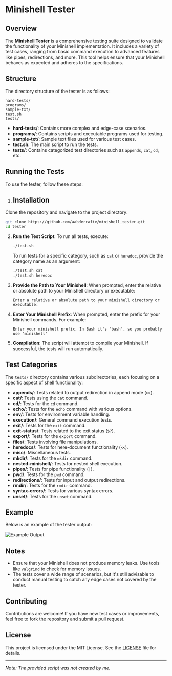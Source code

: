 
# Minishell Tester

## Overview

The **Minishell Tester** is a comprehensive testing suite designed to validate the functionality of your Minishell implementation. It includes a variety of test cases, ranging from basic command execution to advanced features like pipes, redirections, and more. This tool helps ensure that your Minishell behaves as expected and adheres to the specifications.

## Structure

The directory structure of the tester is as follows:

```
hard-tests/
programs/
sample-txt/
test.sh
tests/
```

- **hard-tests/**: Contains more complex and edge-case scenarios.
- **programs/**: Contains scripts and executable programs used for testing.
- **sample-txt/**: Sample text files used for various test cases.
- **test.sh**: The main script to run the tests.
- **tests/**: Contains categorized test directories such as `appends`, `cat`, `cd`, etc.

## Running the Tests

To use the tester, follow these steps:

1. ## Installation
Clone the repository and navigate to the project directory:

```sh
git clone https://github.com/aabderrafie/minishell_tester.git
cd tester
```

2. **Run the Test Script**:
   To run all tests, execute:
   ```sh
   ./test.sh
   ```
   To run tests for a specific category, such as `cat` or `heredoc`, provide the category name as an argument:
   ```sh
   ./test.sh cat
   ./test.sh heredoc
   ```

3. **Provide the Path to Your Minishell**:
   When prompted, enter the relative or absolute path to your Minishell directory or executable:
   ```
   Enter a relative or absolute path to your minishell directory or executable:
   ```

4. **Enter Your Minishell Prefix**:
   When prompted, enter the prefix for your Minishell commands. For example:
   ```
   Enter your minishell prefix. In Bash it's 'bash', so you probably use 'minishell'
   ```

5. **Compilation**:
   The script will attempt to compile your Minishell. If successful, the tests will run automatically.

## Test Categories

The `tests/` directory contains various subdirectories, each focusing on a specific aspect of shell functionality:

- **appends/**: Tests related to output redirection in append mode (`>>`).
- **cat/**: Tests using the `cat` command.
- **cd/**: Tests for the `cd` command.
- **echo/**: Tests for the `echo` command with various options.
- **env/**: Tests for environment variable handling.
- **execution/**: General command execution tests.
- **exit/**: Tests for the `exit` command.
- **exit-status/**: Tests related to the exit status (`$?`).
- **export/**: Tests for the `export` command.
- **files/**: Tests involving file manipulations.
- **heredocs/**: Tests for here-document functionality (`<<`).
- **misc/**: Miscellaneous tests.
- **mkdir/**: Tests for the `mkdir` command.
- **nested-minishell/**: Tests for nested shell execution.
- **pipes/**: Tests for pipe functionality (`|`).
- **pwd/**: Tests for the `pwd` command.
- **redirections/**: Tests for input and output redirections.
- **rmdir/**: Tests for the `rmdir` command.
- **syntax-errors/**: Tests for various syntax errors.
- **unset/**: Tests for the `unset` command.

## Example

Below is an example of the tester output:

![Example Output](tester/example)

## Notes

- Ensure that your Minishell does not produce memory leaks. Use tools like `valgrind` to check for memory issues.
- The tests cover a wide range of scenarios, but it's still advisable to conduct manual testing to catch any edge cases not covered by the tester.

## Contributing

Contributions are welcome! If you have new test cases or improvements, feel free to fork the repository and submit a pull request.

## License

This project is licensed under the MIT License. See the [LICENSE](LICENSE) file for details.

---

*Note: The provided script was not created by me.*
